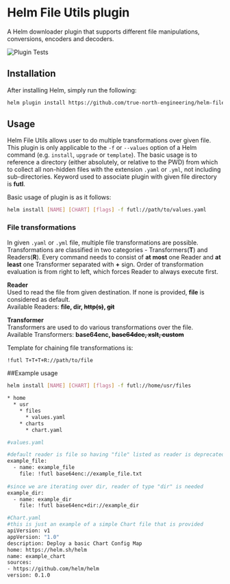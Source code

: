 # Helm File Utils plugin

A Helm downloader plugin that supports different file manipulations, conversions, encoders and decoders.

![Plugin Tests](https://github.com/true-north-engineering/helm-file-utils/actions/workflows/file-utils-release.yml/badge.svg)

## Installation

After installing Helm, simply run the following:
```bash
helm plugin install https://github.com/true-north-engineering/helm-file-utils
```

## Usage

Helm File Utils allows user to do multiple transformations over given file. 
This plugin is only applicable to the `-f` or `--values` option of a Helm
command (e.g. `install`, `upgrade` or `template`).  The basic usage
is to reference a directory (either absolutely, or relative to the
PWD) from which to collect all non-hidden files with the extension
`.yaml` or `.yml`, not including sub-directories. Keyword used to 
associate plugin with given file directory is **futl**.

Basic usage of plugin is as it follows:
````bash
helm install [NAME] [CHART] [flags] -f futl://path/to/values.yaml
````

### File transformations

In given `.yaml` or `.yml` file, multiple file transformations are possible.
Transformations are classified in two categories - Transformers(**T**) and Readers(**R**). 
Every command needs to consist of **at most** one Reader and **at least** one Transformer separated with **+** sign.
Order of transformation evaluation is from right to left, which forces Reader to always execute first.

**Reader**\
Used to read the file from given destination. If none is provided, **file** is considered as default.\
Available Readers: **file, dir, ~~http(s)~~, ~~git~~**

**Transformer**\
Transformers are used to do various transformations over the file.\
Available Transformers: **base64enc, ~~base64dec, xslt, custom~~**

Template for chaining file transformations is:
````bash
!futl T+T+T+R://path/to/file
````


##Example usage

````bash
helm install [NAME] [CHART] [flags] -f futl://home/usr/files 
````

```bash
* home
  * usr
    * files
      * values.yaml
    * charts
      * chart.yaml
```

```bash
#values.yaml

#default reader is file so having "file" listed as reader is deprecated
example_file: 
  - name: example_file
    file: !futl base64enc://example_file.txt
    
#since we are iterating over dir, reader of type "dir" is needed
example_dir: 
  - name: example_dir
    file: !futl base64enc+dir://example_dir
```

```bash
#Chart.yaml
#this is just an example of a simple Chart file that is provided
apiVersion: v1
appVersion: "1.0"
description: Deploy a basic Chart Config Map
home: https://helm.sh/helm
name: example_chart
sources:
- https://github.com/helm/helm
version: 0.1.0
```